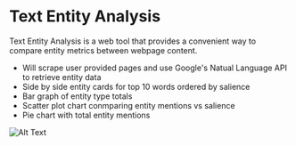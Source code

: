 # Text Entity Analysis
Text Entity Analysis is a web tool that provides a convenient way to compare entity metrics between webpage content.
- Will scrape user provided pages and use Google's Natual Language API to retrieve entity data
- Side by side entity cards for top 10 words ordered by salience
- Bar graph of entity type totals
- Scatter plot chart conmparing entity mentions vs salience
- Pie chart with total entity mentions 

![Alt Text](https://media.giphy.com/media/jOcBoZeBf8AgBtC4ax/giphy.gif)
